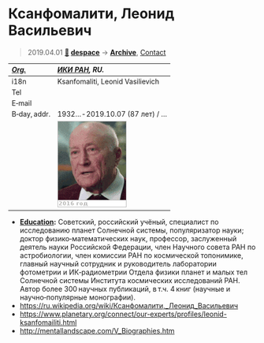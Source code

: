 # Ксанфомалити, Леонид Васильевич
> 2019.04.01 **[🚀](../index/index.md) [despace](index.md)** → **[Archive](faq.md)**, [Contact](contact.md)

|*[Org.](contact.md)*|*[ИКИ РАН](zz_iki_ras.md), RU.*|
|:--|:--|
|i18n|Ksanfomaliti, Leonid Vasilievich|
|Tel||
|E‑mail||
|B‑day, addr.|1932… ‑ 2019.10.07 (87 лет) / …|
||![](f/contact/k/ksanfomaliti1_animated.gif)|

   - **[Education](edu.md):** Советский, российский учёный, специалист по исследованию планет Солнечной системы, популяризатор науки; доктор физико‑математических наук, профессор, заслуженный деятель науки Российской Федерации, член Научного совета РАН по астробиологии, член комиссии РАН по космической топонимике, главный научный сотрудник и руководитель лаборатории фотометрии и ИК‑радиометрии Отдела физики планет и малых тел Солнечной системы Института космических исследований РАН. Автор более 300 научных публикаций, в т.ч. 4 книг (научные и научно‑популярные монографии).
   - <https://ru.wikipedia.org/wiki/Ксанфомалити,_Леонид_Васильевич>
   - <https://www.planetary.org/connect/our-experts/profiles/leonid-ksanfomailiti.html>
   - <http://mentallandscape.com/V_Biographies.htm>